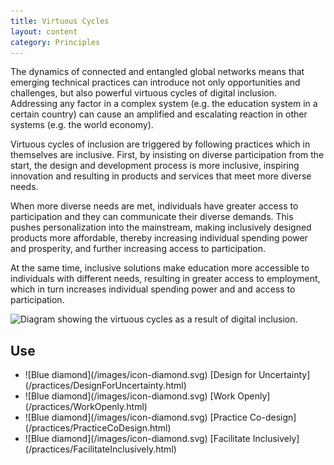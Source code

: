 ```yaml
---
title: Virtuous Cycles
layout: content
category: Principles
---
```


The dynamics of connected and entangled global networks means that emerging technical practices can introduce not only opportunities and challenges, but also powerful virtuous cycles of digital inclusion. Addressing any factor in a complex system (e.g. the education system in a certain country) can cause an amplified and escalating reaction in other systems (e.g. the world economy).

Virtuous cycles of inclusion are triggered by following practices which in themselves are inclusive. First, by insisting on diverse participation from the start, the design and development process is more inclusive, inspiring innovation and resulting in products and services that meet more diverse needs.

When more diverse needs are met, individuals have greater access to participation and they can communicate their diverse demands. This pushes personalization into the mainstream, making inclusively designed products more affordable, thereby increasing individual spending power and prosperity, and further increasing access to participation.

At the same time, inclusive solutions make education more accessible to individuals with different needs, resulting in greater access to employment, which in turn increases individual spending power and and access to participation.

![Diagram showing the virtuous cycles as a result of digital inclusion.](/images/Virtuous_cycles_of_digital_inclusion.jpg)

## Use
<ul class="docs-guidelines-articleContentUse"><li>![Blue diamond](/images/icon-diamond.svg) [Design for Uncertainty](/practices/DesignForUncertainty.html)</li>
<li>![Blue diamond](/images/icon-diamond.svg) [Work Openly](/practices/WorkOpenly.html)</li>
<li>![Blue diamond](/images/icon-diamond.svg) [Practice Co-design](/practices/PracticeCoDesign.html)</li>
<li>![Blue diamond](/images/icon-diamond.svg) [Facilitate Inclusively](/practices/FacilitateInclusively.html)</li></ul>

